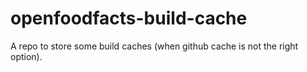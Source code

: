 # openfoodfacts-build-cache

A repo to store some build caches (when github cache is not the right option).
